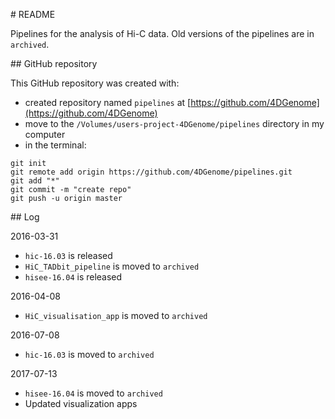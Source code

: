 # README

Pipelines for the analysis of Hi-C data. Old versions of the pipelines are in `archived`. 


## GitHub repository

This GitHub repository was created with:
- created repository named `pipelines` at [https://github.com/4DGenome](https://github.com/4DGenome)
- move to the `/Volumes/users-project-4DGenome/pipelines` directory in my computer
- in the terminal:
```
git init
git remote add origin https://github.com/4DGenome/pipelines.git
git add "*"
git commit -m "create repo"
git push -u origin master
```

## Log

2016-03-31
- `hic-16.03` is released
- `HiC_TADbit_pipeline` is moved to `archived`
- `hisee-16.04` is released

2016-04-08
- `HiC_visualisation_app` is moved to `archived`

2016-07-08
- `hic-16.03` is moved to `archived`

2017-07-13
- `hisee-16.04` is moved to `archived`
- Updated visualization apps
